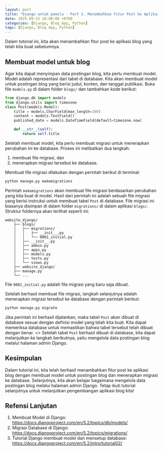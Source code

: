 ```yaml
---
layout: post
title: "Django untuk pemula - Part 3. Menambahkan Fitur Post ke Aplikasi Blog"
date: 2025-09-15 10:00:00 +0700
categories: [Django, Blog App, Python]
tags: [Django, Blog App, Python]
---
```


Dalam tutorial ini, kita akan menambahkan fitur post ke aplikasi blog yang telah kita buat sebelumnya.

## Membuat model untuk blog
Agar kita dapat menyimpan data postingan blog, kita perlu membuat model. Model adalah representasi dari tabel di database. Kita akan membuat model untuk postingan blog yang berisi judul, konten, dan tanggal publikasi. Buka file `models.py` di dalam folder `blogs/` dan tambahkan kode berikut:
```python
from django.db import models
from django.utils import timezone
class Post(models.Model):
    title = models.CharField(max_length=200)
    content = models.TextField()
    published_date = models.DateTimeField(default=timezone.now)

    def __str__(self):
        return self.title
```
Setelah membuat model, kita perlu membuat migrasi untuk menerapkan perubahan ini ke database. Proses ini melibatkan dua langkah: 
1. membuat file migrasi, dan 
2. menerapkan migrasi tersebut ke database.

Membuat file migrasi dilakukan dengan perintah berikut di terminal:
```bash
python manage.py makemigrations
```
Perintah `makemigrations` akan membuat file migrasi berdasarkan perubahan yang kita buat di model. Hasil dari perintah ini adalah sebuah file migrasi yang berisi instruksi untuk membuat tabel `Post` di database. File migrasi ini biasanya disimpan di dalam folder `migrations/` di dalam aplikasi `blogs/`. Struktur foldernya akan terlihat seperti ini:
```
website_django/
    ├── blogs/
    │   ├── migrations/
    │   │   ├── __init__.py
    │   │   └── 0001_initial.py
    │   ├── __init__.py
    │   ├── admin.py
    │   ├── apps.py
    │   ├── models.py
    │   ├── tests.py
    │   └── views.py
    ├── website_django/
    ├── manage.py
    └── ...
```
File `0001_initial.py` adalah file migrasi yang baru saja dibuat.

Setelah berhasil membuat file migrasi, langkah selanjutnya adalah menerapkan migrasi tersebut ke database dengan perintah berikut:
```bash
python manage.py migrate
```
Jika perintah ini berhasil dijalankan, maka tabel `Post` akan dibuat di database sesuai dengan definisi model yang telah kita buat. Kita dapat memeriksa database untuk memastikan bahwa tabel tersebut telah dibuat dengan benar.
<<gambar tabel post di database sqlite>>
Setelah tabel `Post` berhasil dibuat di database, kita dapat melanjutkan ke langkah berikutnya, yaitu mengelola data postingan blog melalui halaman admin Django.

## Kesimpulan
Dalam tutorial ini, kita telah berhasil menambahkan fitur post ke aplikasi blog dengan membuat model untuk postingan blog dan menerapkan migrasi ke database. Selanjutnya, kita akan belajar bagaimana mengelola data postingan blog melalui halaman admin Django. Tetap ikuti tutorial selanjutnya untuk melanjutkan pengembangan aplikasi blog kita!

## Refensi Lanjutan
1. Membuat Model di Django: https://docs.djangoproject.com/en/5.2/topics/db/models/
2. Migrasi Database di Django: https://docs.djangoproject.com/en/5.2/topics/migrations/
3. Tutorial Django membuat model dan mensetup database: https://docs.djangoproject.com/en/5.2/intro/tutorial02/
